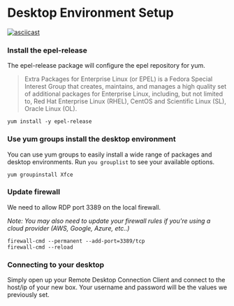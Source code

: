 # Desktop Environment Setup

[![asciicast](https://asciinema.org/a/uB6fukBhwP33fe4Z2MdYIILH8.png)](https://asciinema.org/a/uB6fukBhwP33fe4Z2MdYIILH8)

### Install the epel-release
The epel-release package will configure the epel repository for yum.

> Extra Packages for Enterprise Linux (or EPEL) is a Fedora Special Interest Group that creates, maintains, and manages a high quality set of additional packages for Enterprise Linux, including, but not limited to, Red Hat Enterprise Linux (RHEL), CentOS and Scientific Linux (SL), Oracle Linux (OL).

```
yum install -y epel-release
```

### Use yum groups install the desktop environment

You can use yum groups to easily install a wide range of packages and desktop environments. Run `you grouplist` to see your available options.

```
yum groupinstall Xfce
```

### Update firewall
We need to allow RDP port 3389 on the local firewall.

_Note: You may also need to update your firewall rules if you're using a cloud provider (AWS, Google, Azure, etc..)_

```
firewall-cmd --permanent --add-port=3389/tcp
firewall-cmd --reload
```

### Connecting to your desktop
Simply open up your Remote Desktop Connection Client and connect to the host/ip of your new box.
Your username and password will be the values we previously set.
